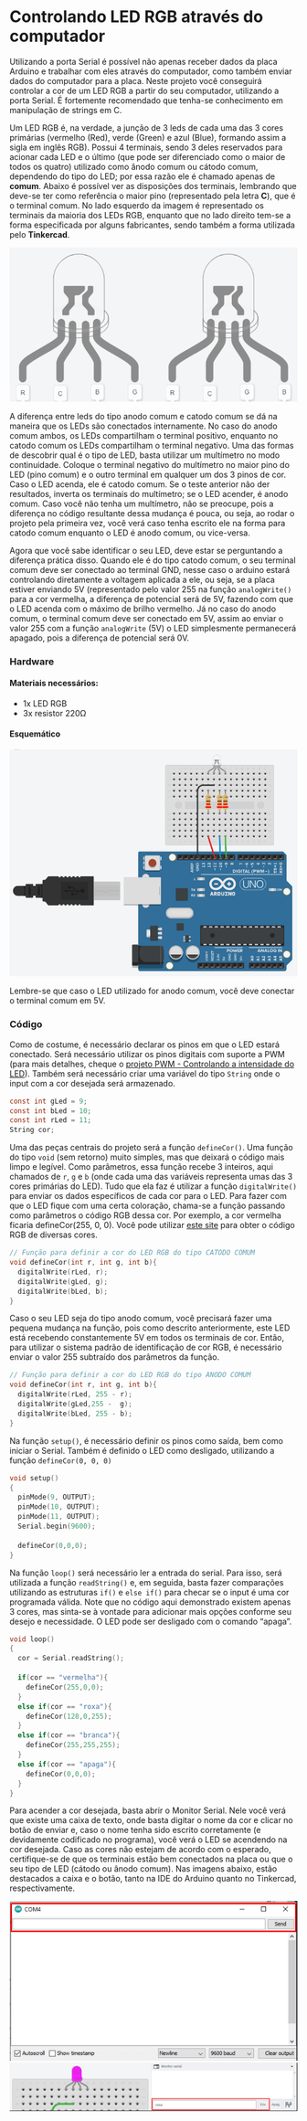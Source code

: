 # Controlando LED RGB através do computador

Utilizando a porta Serial é possível não apenas receber dados da placa Arduino e trabalhar com eles através do computador, como também enviar dados do computador para a placa. Neste projeto você conseguirá controlar a cor de um LED RGB a partir do seu computador, utilizando a porta Serial. É fortemente recomendado que tenha-se conhecimento em manipulação de strings em C.

Um LED RGB é, na verdade, a junção de 3 leds de cada uma das 3 cores primárias (vermelho (Red), verde (Green) e azul (Blue), formando assim a sigla em inglês RGB). Possui 4 terminais, sendo 3 deles reservados para acionar cada LED e o último (que pode ser diferenciado como o maior de todos os quatro) utilizado como ânodo comum ou cátodo comum, dependendo do tipo do LED; por essa razão ele é chamado apenas de __comum__. Abaixo é possível ver as disposições dos terminais, lembrando que deve-se ter como referência o maior pino (representado pela letra __C__), que é o terminal comum. No lado esquerdo da imagem é representado os terminais da maioria dos LEDs RGB, enquanto que no lado direito tem-se a forma especificada por alguns fabricantes, sendo também a forma utilizada pelo __Tinkercad__.

![Tipos de LED RGB](./../images/rgb-1.png)

A diferença entre leds do tipo anodo comum e catodo comum se dá na maneira que os LEDs são conectados internamente. No caso do anodo comum ambos, os LEDs compartilham o terminal positivo, enquanto no catodo comum os LEDs compartilham o terminal negativo. 
Uma das formas de descobrir qual é o tipo de LED, basta utilizar um multímetro  no modo continuidade. Coloque o terminal negativo do multímetro no maior pino do LED (pino comum) e o outro terminal em qualquer um dos 3 pinos de cor. 
Caso o LED acenda, ele é catodo comum. Se o teste anterior não der resultados, inverta os terminais do multímetro; se o LED  acender, é anodo comum. Caso você não tenha um multímetro, não se preocupe, pois a diferença no código resultante dessa mudança é pouca, ou seja, ao rodar o projeto pela primeira vez, você verá caso tenha escrito ele na forma para catodo comum enquanto o LED é anodo comum, ou vice-versa. 

Agora que você sabe identificar o seu LED, deve estar se perguntando a diferença prática disso. Quando ele é do tipo catodo comum, o seu terminal comum deve ser conectado ao terminal GND, nesse caso o arduino estará controlando diretamente a voltagem aplicada a ele, ou seja, se a placa estiver enviando 5V (representado pelo valor 255 na função `analogWrite()` para a cor vermelha, a diferença de potencial será de 5V, fazendo com que o LED acenda com o máximo de brilho vermelho. Já no caso do anodo comum, o terminal comum deve ser conectado em 5V, assim ao enviar o valor 255 com a função `analogWrite` (5V) o LED simplesmente permanecerá apagado, pois a diferença de potencial será 0V.


### Hardware
#### Materiais necessários:
+ 1x LED RGB
+ 3x resistor 220Ω

#### Esquemático 

![Esquemático LED RGB](./../images/rgb-4.png)

Lembre-se que caso o LED utilizado for anodo comum, você deve conectar o terminal comum em 5V.

### Código
Como de costume, é necessário declarar os pinos em que o LED estará conectado. Será necessário utilizar os pinos digitais com suporte a PWM (para mais detalhes, cheque o [projeto PWM - Controlando a intensidade do LED]()). Também será necessário criar uma variável do tipo `String` onde o input com a cor desejada será armazenado.

```C 
const int gLed = 9;
const int bLed = 10;
const int rLed = 11;
String cor;
``` 

Uma das peças centrais do projeto será a função `defineCor()`. Uma função do tipo `void` (sem retorno) muito simples, mas que deixará o código mais limpo e legível. Como parâmetros, essa função recebe 3 inteiros, aqui chamados de `r`, `g` e `b` (onde cada uma das variáveis representa umas das 3 cores primárias do LED). Tudo que ela faz é utilizar a função `digitalWrite()` para enviar os dados específicos de cada cor para o LED. Para fazer com que o LED fique com uma certa coloração, chama-se a função passando como parâmetros o código RGB dessa cor. Por exemplo, a cor vermelha ficaria defineCor(255, 0, 0). Você pode utilizar [este site](https://www.w3schools.com/colors/colors_picker.asp) para obter o código RGB de diversas cores.

```C
// Função para definir a cor do LED RGB do tipo CATODO COMUM
void defineCor(int r, int g, int b){
  digitalWrite(rLed, r);
  digitalWrite(gLed, g);
  digitalWrite(bLed, b);
}
```
Caso o seu LED seja do tipo anodo comum, você precisará fazer uma pequena mudança na função, pois como descrito anteriormente, este LED está recebendo constantemente 5V em todos os terminais de cor. Então, para utilizar o sistema padrão de identificação de cor RGB, é necessário enviar o valor 255 subtraído dos parâmetros da função. 

```C
// Função para definir a cor do LED RGB do tipo ANODO COMUM
void defineCor(int r, int g, int b){
  digitalWrite(rLed, 255 - r);
  digitalWrite(gLed,255 -  g);
  digitalWrite(bLed, 255 - b);
}
```


Na função `setup()`, é necessário definir os pinos como saída, bem como iniciar o Serial. Também é definido o LED como desligado, utilizando a função `defineCor(0, 0, 0)` 

``` C
void setup()
{
  pinMode(9, OUTPUT);
  pinMode(10, OUTPUT);
  pinMode(11, OUTPUT);
  Serial.begin(9600);
  
  defineCor(0,0,0);
}
```
Na função `loop()` será necessário ler a entrada do serial. Para isso, será utilizada a função `readString()` e, em seguida, basta fazer comparações utilizando as estruturas `if()` e `else if()` para checar se o input é uma cor programada válida. Note que no código aqui demonstrado existem apenas 3 cores, mas sinta-se à vontade para adicionar mais opções conforme seu desejo e necessidade. O LED pode ser desligado com o comando “apaga”.

```C
void loop()
{
  cor = Serial.readString();
  
  if(cor == "vermelha"){
    defineCor(255,0,0);
  }
  else if(cor == "roxa"){
    defineCor(128,0,255);
  }
  else if(cor == "branca"){
    defineCor(255,255,255);
  }
  else if(cor == "apaga"){
    defineCor(0,0,0);
  }
}
``` 

Para acender a cor desejada, basta abrir o Monitor Serial. Nele você verá que existe uma caixa de texto, onde basta digitar o nome da cor e clicar no botão de enviar e, caso o nome tenha sido escrito corretamente (e devidamente codificado no programa), você verá o LED se acendendo na cor desejada. Caso as cores não estejam de acordo com o esperado, certifique-se de que os terminais estão bem conectados na placa ou que o seu tipo de LED (cátodo ou ânodo comum). Nas imagens abaixo, estão destacados a caixa e o botão, tanto na IDE do Arduino quanto no Tinkercad, respectivamente. 

![Utilização na IDE Arduino](./../images/rgb-2.png)
![Utilização no Tinkercad](./../images/rgb-3.png)
